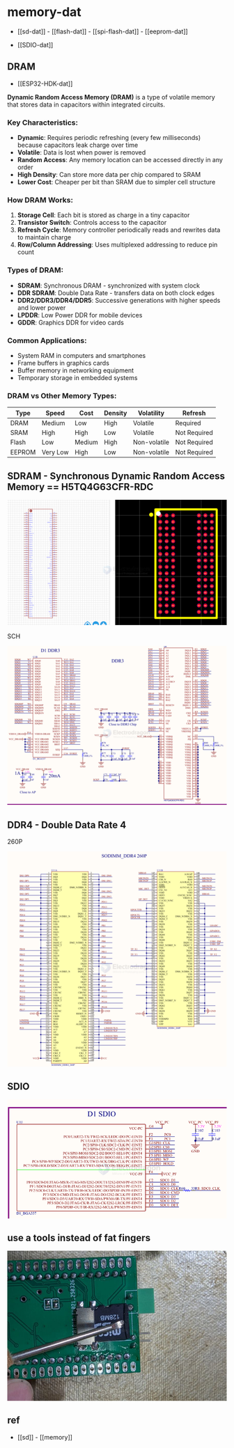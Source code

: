 
# memory-dat

- [[sd-dat]] - [[flash-dat]] - [[spi-flash-dat]] - [[eeprom-dat]]

- [[SDIO-dat]]



## DRAM 

- [[ESP32-HDK-dat]]

**Dynamic Random Access Memory (DRAM)** is a type of volatile memory that stores data in capacitors within integrated circuits.

### Key Characteristics:

- **Dynamic**: Requires periodic refreshing (every few milliseconds) because capacitors leak charge over time
- **Volatile**: Data is lost when power is removed
- **Random Access**: Any memory location can be accessed directly in any order
- **High Density**: Can store more data per chip compared to SRAM
- **Lower Cost**: Cheaper per bit than SRAM due to simpler cell structure

### How DRAM Works:

1. **Storage Cell**: Each bit is stored as charge in a tiny capacitor
2. **Transistor Switch**: Controls access to the capacitor
3. **Refresh Cycle**: Memory controller periodically reads and rewrites data to maintain charge
4. **Row/Column Addressing**: Uses multiplexed addressing to reduce pin count

### Types of DRAM:

- **SDRAM**: Synchronous DRAM - synchronized with system clock
- **DDR SDRAM**: Double Data Rate - transfers data on both clock edges
- **DDR2/DDR3/DDR4/DDR5**: Successive generations with higher speeds and lower power
- **LPDDR**: Low Power DDR for mobile devices
- **GDDR**: Graphics DDR for video cards

### Common Applications:

- System RAM in computers and smartphones
- Frame buffers in graphics cards
- Buffer memory in networking equipment
- Temporary storage in embedded systems

### DRAM vs Other Memory Types:

| Type   | Speed    | Cost   | Density | Volatility   | Refresh      |
| ------ | -------- | ------ | ------- | ------------ | ------------ |
| DRAM   | Medium   | Low    | High    | Volatile     | Required     |
| SRAM   | High     | High   | Low     | Volatile     | Not Required |
| Flash  | Low      | Medium | High    | Non-volatile | Not Required |
| EEPROM | Very Low | High   | Low     | Non-volatile | Not Required |


## SDRAM - Synchronous Dynamic Random Access Memory == H5TQ4G63CFR-RDC

![](2025-08-07-12-42-03.png)

SCH 

![](2025-08-07-12-41-17.png)


## DDR4 - Double Data Rate 4

260P

![](2025-08-07-12-49-24.png)


## SDIO 

![](2025-08-07-12-49-50.png)


## use a tools instead of fat fingers 

![](2025-04-08-17-14-23.png)





## ref 

- [[sd]] - [[memory]]